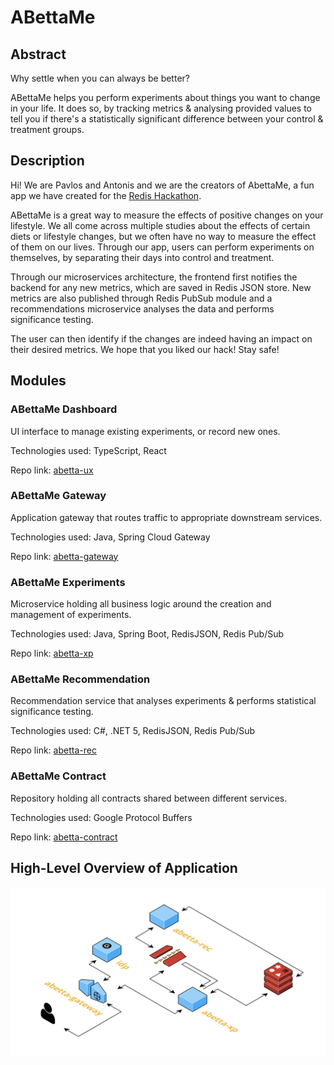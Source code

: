 # ABettaMe

## Abstract

Why settle when you can always be better? 

ABettaMe helps you perform experiments about things you want to change in your life. It does so, by tracking metrics & analysing provided values to tell you if there's a statistically significant difference between your control & treatment groups.

## Description

Hi! We are Pavlos and Antonis and we are the creators of AbettaMe, a fun app we have created for the [Redis Hackathon](https://redislabs.com/hackathon-2021/).

ABettaMe is a great way to measure the effects of positive changes on your lifestyle. We all come across multiple studies about the effects of certain diets or lifestyle changes, but we often have no way to measure the effect of them on our lives. Through our app, users can perform experiments on themselves, by separating their days into control and treatment. 

Through our microservices architecture, the frontend first notifies the backend for any new metrics, which are saved in Redis JSON store. New metrics are also published through Redis PubSub module and a recommendations microservice analyses the data and performs significance testing.

The user can then identify if the changes are indeed having an impact on their desired metrics.
We hope that you liked our hack! Stay safe!

## Modules

### ABettaMe Dashboard

UI interface to manage existing experiments, or record new ones.

Technologies used: TypeScript, React

Repo link: [abetta-ux](https://github.com/ABettaMe/abetta-ux)

### ABettaMe Gateway

Application gateway that routes traffic to appropriate downstream services.

Technologies used: Java, Spring Cloud Gateway

Repo link: [abetta-gateway](https://github.com/ABettaMe/abetta-gateway)

### ABettaMe Experiments

Microservice holding all business logic around the creation and management of experiments.

Technologies used: Java, Spring Boot, RedisJSON, Redis Pub/Sub

Repo link: [abetta-xp](https://github.com/ABettaMe/abetta-xp)

### ABettaMe Recommendation

Recommendation service that analyses experiments & performs statistical significance testing.

Technologies used: C#, .NET 5, RedisJSON, Redis Pub/Sub

Repo link: [abetta-rec](https://github.com/ABettaMe/abetta-rec)

### ABettaMe Contract

Repository holding all contracts shared between different services.

Technologies used: Google Protocol Buffers

Repo link: [abetta-contract](https://github.com/ABettaMe/abetta-contract)

## High-Level Overview of Application

![ABettaMe App](abettame.png)